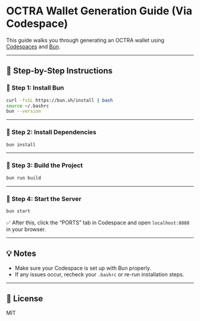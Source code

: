 # OCTRA Wallet Generation Guide (Via Codespace)

This guide walks you through generating an OCTRA wallet using [Codespaces](https://github.com/features/codespaces) and [Bun](https://bun.sh).

---

## 🚀 Step-by-Step Instructions

### 🔹 Step 1: Install Bun

```bash
curl -fsSL https://bun.sh/install | bash
source ~/.bashrc
bun --version
```

---

### 🔹 Step 2: Install Dependencies

```bash
bun install
```

---

### 🔹 Step 3: Build the Project

```bash
bun run build
```

---

### 🔹 Step 4: Start the Server

```bash
bun start
```

✅ After this, click the “PORTS” tab in Codespace and open `localhost:8888` in your browser.

---

## 💡 Notes

- Make sure your Codespace is set up with Bun properly.
- If any issues occur, recheck your `.bashrc` or re-run installation steps.

---

## 📄 License

MIT
